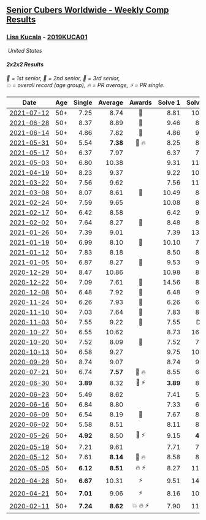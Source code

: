 <style>table {white-space: nowrap;}</style>
<link rel="stylesheet" type="text/css" href="/scw-comp/css/flags.css" />

## [Senior Cubers Worldwide - Weekly Comp Results](/scw-comp/results/)
### [Lisa Kucala](README.md) - [2019KUCA01](https://www.worldcubeassociation.org/persons/2019KUCA01?event=222)

<i class="flag flag-US" />&nbsp;United States

#### 2x2x2 Results

<span style="white-space: nowrap;">🥇 = 1st senior</span>, <span style="white-space: nowrap;">🥈 = 2nd senior</span>, <span style="white-space: nowrap;">🥉 = 3rd senior</span>, <span style="white-space: nowrap;">💥 = overall record (age group)</span>, <span style="white-space: nowrap;">🔥 = PR average</span>, <span style="white-space: nowrap;">⚡ = PR single</span>.

| Date | Age | Single | Average | Awards | Solve 1 | Solve 2 | Solve 3 | Solve 4 | Solve 5 | Video |
| :--: | :--: | --: | --: | :--: | --: | --: | --: | --: | --: | :-- |
| [2021-07-12](../../results/2021-07-12/222.md) | 50+ | 7.25 | 8.74 | 🥉 | 8.81 | 10.01 | 7.39 | 7.25 | 10.12 | [Desktop](https://www.facebook.com/events/511699716713156/permalink/518000009416460) / [Mobile](https://m.facebook.com/events/511699716713156?view=permalink&id=518000009416460) |
| [2021-06-28](../../results/2021-06-28/222.md) | 50+ | 8.37 | 8.89 | 🥈 | 9.46 | 8.81 | 8.40 | 8.37 | 9.93 | [Desktop](https://www.facebook.com/events/849999075950147/permalink/856244245325630) / [Mobile](https://m.facebook.com/events/849999075950147?view=permalink&id=856244245325630) |
| [2021-06-14](../../results/2021-06-14/222.md) | 50+ | 4.86 | 7.82 | 🥇 | 4.86 | 9.21 | 7.21 | 7.91 | 8.34 | [Desktop](https://www.facebook.com/events/318989363128881/permalink/324354422592375) / [Mobile](https://m.facebook.com/events/318989363128881?view=permalink&id=324354422592375) |
| [2021-05-31](../../results/2021-05-31/222.md) | 50+ | 5.54 | **7.38** | 🥈 🔥 | 8.25 | 8.07 | 7.71 | 6.37 | 5.54 | [Desktop](https://www.facebook.com/events/477312563557358/permalink/483484239606857) / [Mobile](https://m.facebook.com/events/477312563557358?view=permalink&id=483484239606857) |
| [2021-05-17](../../results/2021-05-17/222.md) | 50+ | 6.37 | 7.97 |  | 6.37 | 7.80 | 8.56 | 9.08 | 7.54 | [Desktop](https://www.facebook.com/events/294093895691078/permalink/302992908134510) / [Mobile](https://m.facebook.com/events/294093895691078?view=permalink&id=302992908134510) |
| [2021-05-03](../../results/2021-05-03/222.md) | 50+ | 6.80 | 10.38 |  | 9.31 | 11.00 | 10.84 | 6.80 | 19.68 | [Desktop](https://www.facebook.com/events/2542204919406396/permalink/2549469488679939) / [Mobile](https://m.facebook.com/events/2542204919406396?view=permalink&id=2549469488679939) |
| [2021-04-19](../../results/2021-04-19/222.md) | 50+ | 8.23 | 9.37 |  | 9.22 | 10.24 | 8.23 | 9.92 | 8.96 | [Desktop](https://www.facebook.com/events/195346665532379/permalink/201651574901888) / [Mobile](https://m.facebook.com/events/195346665532379?view=permalink&id=201651574901888) |
| [2021-03-22](../../results/2021-03-22/222.md) | 50+ | 7.56 | 9.62 |  | 7.56 | 11.50 | 11.14 | 9.72 | 8.00 | [Desktop](https://www.facebook.com/events/802754890451423/permalink/805986060128306) / [Mobile](https://m.facebook.com/events/802754890451423?view=permalink&id=805986060128306) |
| [2021-03-08](../../results/2021-03-08/222.md) | 50+ | 8.07 | 8.61 | 🥉 | 10.49 | 8.48 | 8.76 | 8.07 | 8.59 | [Desktop](https://www.facebook.com/events/286026952942446/permalink/294406935437781) / [Mobile](https://m.facebook.com/events/286026952942446?view=permalink&id=294406935437781) |
| [2021-02-24](../../results/2021-02-24/222.md) | 50+ | 7.59 | 9.65 |  | 10.08 | 8.01 | 10.86 | 13.06 | 7.59 | [Desktop](https://www.facebook.com/events/264199631979561/permalink/270366778029513) / [Mobile](https://m.facebook.com/events/264199631979561?view=permalink&id=270366778029513) |
| [2021-02-17](../../results/2021-02-17/222.md) | 50+ | 6.42 | 8.58 |  | 6.42 | 9.53 | 10.62 | 8.95 | 7.25 | [Desktop](https://www.facebook.com/events/2846210318979915/permalink/2847946518806295) / [Mobile](https://m.facebook.com/events/2846210318979915?view=permalink&id=2847946518806295) |
| [2021-02-02](../../results/2021-02-02/222.md) | 50+ | 7.64 | 8.27 | 🥉 | 8.48 | 8.60 | 7.73 | 7.64 | 13.13 | [Desktop](https://www.facebook.com/events/176364004262939/permalink/180572767175396) / [Mobile](https://m.facebook.com/events/176364004262939?view=permalink&id=180572767175396) |
| [2021-01-26](../../results/2021-01-26/222.md) | 50+ | 7.39 | 9.01 |  | 7.39 | 13.01 | 8.67 | 9.64 | 8.71 | [Desktop](https://www.facebook.com/events/415506712992555/permalink/419261242617102) / [Mobile](https://m.facebook.com/events/415506712992555?view=permalink&id=419261242617102) |
| [2021-01-19](../../results/2021-01-19/222.md) | 50+ | 6.99 | 8.10 | 🥉 | 10.10 | 7.89 | 8.45 | 6.99 | 7.96 | [Desktop](https://www.facebook.com/events/4019154624783622/permalink/4033054790060272) / [Mobile](https://m.facebook.com/events/4019154624783622?view=permalink&id=4033054790060272) |
| [2021-01-12](../../results/2021-01-12/222.md) | 50+ | 7.83 | 8.18 |  | 8.50 | 8.16 | 9.67 | 7.83 | 7.89 | [Desktop](https://www.facebook.com/events/154842819532367/permalink/157253309291318) / [Mobile](https://m.facebook.com/events/154842819532367?view=permalink&id=157253309291318) |
| [2021-01-05](../../results/2021-01-05/222.md) | 50+ | 6.87 | 8.27 | 🥉 | 9.53 | 9.53 | 7.15 | 8.12 | 6.87 | [Desktop](https://www.facebook.com/events/237822631087555/permalink/242018300667988) / [Mobile](https://m.facebook.com/events/237822631087555?view=permalink&id=242018300667988) |
| [2020-12-29](../../results/2020-12-29/222.md) | 50+ | 8.47 | 10.86 |  | 10.98 | 8.48 | 13.11 | DNF | 8.47 | [Desktop](https://www.facebook.com/events/807437066779451/permalink/811386939717797) / [Mobile](https://m.facebook.com/events/807437066779451?view=permalink&id=811386939717797) |
| [2020-12-22](../../results/2020-12-22/222.md) | 50+ | 7.09 | 7.61 | 🥉 | 14.56 | 8.31 | 7.33 | 7.20 | 7.09 | [Desktop](https://www.facebook.com/events/758481858355136/permalink/762610781275577) / [Mobile](https://m.facebook.com/events/758481858355136?view=permalink&id=762610781275577) |
| [2020-12-08](../../results/2020-12-08/222.md) | 50+ | 6.48 | 7.92 | 🥈 | 6.48 | 9.44 | 7.02 | 8.93 | 7.81 | [Desktop](https://www.facebook.com/events/1026387727837469/permalink/1029805687495673) / [Mobile](https://m.facebook.com/events/1026387727837469?view=permalink&id=1029805687495673) |
| [2020-11-24](../../results/2020-11-24/222.md) | 50+ | 6.26 | 7.93 | 🥉 | 6.26 | 6.77 | 7.68 | 21.49 | 9.35 | [Desktop](https://www.facebook.com/events/418254925863499/permalink/421556208866704) / [Mobile](https://m.facebook.com/events/418254925863499?view=permalink&id=421556208866704) |
| [2020-11-10](../../results/2020-11-10/222.md) | 50+ | 7.03 | 7.64 | 🥉 | 7.83 | 8.85 | 7.79 | 7.30 | 7.03 | [Desktop](https://www.facebook.com/events/355672432175632/permalink/360042735071935) / [Mobile](https://m.facebook.com/events/355672432175632?view=permalink&id=360042735071935) |
| [2020-11-03](../../results/2020-11-03/222.md) | 50+ | 7.55 | 9.22 | 🥉 | 7.55 | DNF | 9.01 | 8.16 | 10.48 | [Desktop](https://www.facebook.com/events/1239637256416110/permalink/1245137969199372) / [Mobile](https://m.facebook.com/events/1239637256416110?view=permalink&id=1245137969199372) |
| [2020-10-27](../../results/2020-10-27/222.md) | 50+ | 6.55 | 10.62 |  | 8.73 | 16.48 | 9.68 | 6.55 | 13.46 | [Desktop](https://www.facebook.com/events/814285582657691/permalink/820096208743295) / [Mobile](https://m.facebook.com/events/814285582657691?view=permalink&id=820096208743295) |
| [2020-10-20](../../results/2020-10-20/222.md) | 50+ | 7.52 | 8.09 | 🥉 | 7.52 | 7.94 | 7.93 | 8.96 | 8.40 | [Desktop](https://www.facebook.com/events/1017705805364611/permalink/1022044688264056) / [Mobile](https://m.facebook.com/events/1017705805364611?view=permalink&id=1022044688264056) |
| [2020-10-13](../../results/2020-10-13/222.md) | 50+ | 6.58 | 9.27 |  | 9.75 | 10.96 | 8.19 | 9.88 | 6.58 | [Desktop](https://www.facebook.com/events/2855876438029747/permalink/2863103010640423) / [Mobile](https://m.facebook.com/events/2855876438029747?view=permalink&id=2863103010640423) |
| [2020-09-29](../../results/2020-09-29/222.md) | 50+ | 8.74 | 9.07 |  | 8.74 | 9.09 | 15.62 | 9.19 | 8.92 | [Desktop](https://www.facebook.com/events/1202263490156156/permalink/1207909299591575) / [Mobile](https://m.facebook.com/events/1202263490156156?view=permalink&id=1207909299591575) |
| [2020-07-21](../../results/2020-07-21/222.md) | 50+ | 6.74 | **7.57** | 🥈 🔥 | 8.55 | 6.74 | 7.80 | 7.89 | 7.01 | [Desktop](https://www.facebook.com/events/1842039515939197/permalink/1847047588771723) / [Mobile](https://m.facebook.com/events/1842039515939197?view=permalink&id=1847047588771723) |
| [2020-06-30](../../results/2020-06-30/222.md) | 50+ | **3.89** | 8.32 | 🥉 ⚡ | **3.89** | 8.64 | 8.44 | 7.87 | 12.02 | [Desktop](https://www.facebook.com/events/679860472562391/permalink/683843868830718) / [Mobile](https://m.facebook.com/events/679860472562391?view=permalink&id=683843868830718) |
| [2020-06-23](../../results/2020-06-23/222.md) | 50+ | 5.49 | 8.62 |  | 7.41 | 5.49 | 9.10 | 10.43 | 9.35 | [Desktop](https://www.facebook.com/events/722150235200875/permalink/726580991424466) / [Mobile](https://m.facebook.com/events/722150235200875?view=permalink&id=726580991424466) |
| [2020-06-16](../../results/2020-06-16/222.md) | 50+ | 6.84 | 8.80 |  | 7.33 | 6.84 | 13.15 | 10.40 | 8.66 | [Desktop](https://www.facebook.com/events/604103587178706/permalink/607911803464551) / [Mobile](https://m.facebook.com/events/604103587178706?view=permalink&id=607911803464551) |
| [2020-06-09](../../results/2020-06-09/222.md) | 50+ | 6.54 | 8.19 | 🥉 | 7.67 | 8.38 | 19.71 | 8.52 | 6.54 | [Desktop](https://www.facebook.com/events/903549840109576/permalink/908242052973688) / [Mobile](https://m.facebook.com/events/903549840109576?view=permalink&id=908242052973688) |
| [2020-06-02](../../results/2020-06-02/222.md) | 50+ | 5.58 | 8.51 |  | 8.11 | 8.39 | 5.58 | 10.81 | 9.03 | [Desktop](https://www.facebook.com/events/3373950429496747/permalink/3381953725363084) / [Mobile](https://m.facebook.com/events/3373950429496747?view=permalink&id=3381953725363084) |
| [2020-05-26](../../results/2020-05-26/222.md) | 50+ | **4.92** | 8.50 | 🥉 ⚡ | 9.15 | **4.92** | 8.98 | 7.36 | 9.81 | [Desktop](https://www.facebook.com/events/688407551989463/permalink/691370505026501) / [Mobile](https://m.facebook.com/events/688407551989463?view=permalink&id=691370505026501) |
| [2020-05-19](../../results/2020-05-19/222.md) | 50+ | 7.21 | 9.61 |  | 7.71 | 7.21 | 9.38 | 11.74 | 21.35 | [Desktop](https://www.facebook.com/events/1880761498725633/permalink/1884968221638294) / [Mobile](https://m.facebook.com/events/1880761498725633?view=permalink&id=1884968221638294) |
| [2020-05-12](../../results/2020-05-12/222.md) | 50+ | 7.61 | **8.14** | 🥉 🔥 | 8.58 | 8.90 | 7.61 | 8.04 | 7.80 | [Desktop](https://www.facebook.com/events/546188069600739/permalink/547730619446484) / [Mobile](https://m.facebook.com/events/546188069600739?view=permalink&id=547730619446484) |
| [2020-05-05](../../results/2020-05-05/222.md) | 50+ | **6.12** | **8.51** | 🔥 ⚡ | 8.27 | 11.99 | **6.12** | 10.76 | 6.51 | [Desktop](https://www.facebook.com/events/3313106775587396/permalink/3317182431846497) / [Mobile](https://m.facebook.com/events/3313106775587396?view=permalink&id=3317182431846497) |
| [2020-04-28](../../results/2020-04-28/222.md) | 50+ | **6.67** | 10.31 | ⚡ | 9.51 | 14.80 | 12.00 | **6.67** | 9.43 | [Desktop](https://www.facebook.com/events/535188653858103/permalink/536101970433438) / [Mobile](https://m.facebook.com/events/535188653858103?view=permalink&id=536101970433438) |
| [2020-04-21](../../results/2020-04-21/222.md) | 50+ | **7.01** | 9.06 | ⚡ | 8.16 | 10.69 | 8.97 | 10.05 | **7.01** | [Desktop](https://www.facebook.com/events/880278499062375/permalink/884903591933199) / [Mobile](https://m.facebook.com/events/880278499062375?view=permalink&id=884903591933199) |
| [2020-02-11](../../results/2020-02-11/222.md) | 50+ | **7.24** | **8.62** | 💥 🔥 ⚡ | 7.90 | 11.99 | 10.01 | **7.24** | 7.96 | [Desktop](https://www.facebook.com/events/176704156956327/permalink/177822780177798) / [Mobile](https://m.facebook.com/events/176704156956327?view=permalink&id=177822780177798) |


<!-- Global site tag (gtag.js) - Google Analytics -->
<script async src="https://www.googletagmanager.com/gtag/js?id=UA-86348435-3"></script>
<script>window.dataLayer = window.dataLayer || []; function gtag() {dataLayer.push(arguments);} gtag('js', new Date()); gtag('config', 'UA-86348435-3');</script>
